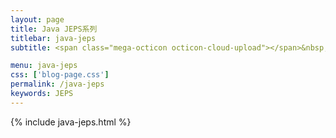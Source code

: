 ```yaml
---
layout: page
title: Java JEPS系列
titlebar: java-jeps
subtitle: <span class="mega-octicon octicon-cloud-upload"></span>&nbsp;&nbsp;

menu: java-jeps
css: ['blog-page.css']
permalink: /java-jeps
keywords: JEPS
---
```

{% include java-jeps.html %}
